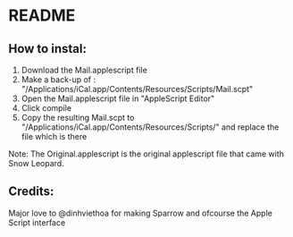 # README

## How to instal:

1. Download the Mail.applescript file
2. Make a back-up of : "/Applications/iCal.app/Contents/Resources/Scripts/Mail.scpt"
3. Open the Mail.applescript file in "AppleScript Editor"
4. Click compile
5. Copy the resulting Mail.scpt to "/Applications/iCal.app/Contents/Resources/Scripts/" and replace the file which is there

Note: The Original.applescript is the original applescript file that came with Snow Leopard.

## Credits:

Major love to @dinhviethoa for making Sparrow and ofcourse the Apple Script interface